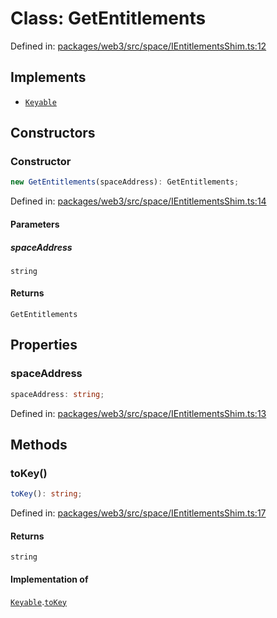 # Class: GetEntitlements

Defined in: [packages/web3/src/space/IEntitlementsShim.ts:12](https://github.com/towns-protocol/towns/blob/0db1fd0ac7258e8db8cedfb6183e8eade8284fa1/packages/web3/src/space/IEntitlementsShim.ts#L12)

## Implements

- [`Keyable`](../interfaces/Keyable.md)

## Constructors

### Constructor

```ts
new GetEntitlements(spaceAddress): GetEntitlements;
```

Defined in: [packages/web3/src/space/IEntitlementsShim.ts:14](https://github.com/towns-protocol/towns/blob/0db1fd0ac7258e8db8cedfb6183e8eade8284fa1/packages/web3/src/space/IEntitlementsShim.ts#L14)

#### Parameters

##### spaceAddress

`string`

#### Returns

`GetEntitlements`

## Properties

### spaceAddress

```ts
spaceAddress: string;
```

Defined in: [packages/web3/src/space/IEntitlementsShim.ts:13](https://github.com/towns-protocol/towns/blob/0db1fd0ac7258e8db8cedfb6183e8eade8284fa1/packages/web3/src/space/IEntitlementsShim.ts#L13)

## Methods

### toKey()

```ts
toKey(): string;
```

Defined in: [packages/web3/src/space/IEntitlementsShim.ts:17](https://github.com/towns-protocol/towns/blob/0db1fd0ac7258e8db8cedfb6183e8eade8284fa1/packages/web3/src/space/IEntitlementsShim.ts#L17)

#### Returns

`string`

#### Implementation of

[`Keyable`](../interfaces/Keyable.md).[`toKey`](../interfaces/Keyable.md#tokey)
